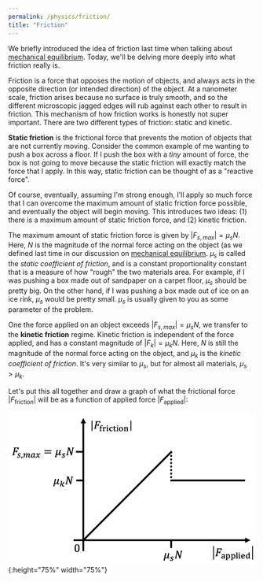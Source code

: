 ```yaml
---
permalink: /physics/friction/
title: "Friction"
---
```


We briefly introduced the idea of friction last time when talking about [mechanical equilibrium](/physics/mechanical-equilibrium/index.html). Today, we'll be delving more deeply into what friction really is.

Friction is a force that opposes the motion of objects, and always acts in the opposite direction (or intended direction) of the object. At a nanometer scale, friction arises because no surface is truly smooth, and so the different microscopic jagged edges will rub against each other to result in friction. This mechanism of how friction works is honestly not super important. There are two different types of friction: static and kinetic.

**Static friction** is the frictional force that prevents the motion of objects that are not currently moving. Consider the common example of me wanting to push a box across a floor. If I push the box with a _tiny_ amount of force, the box is not going to move because the static friction will exactly match the force that I apply. In this way, static friction can be thought of as a "reactive force". 

Of course, eventually, assuming I'm strong enough, I'll apply so much force that I can overcome the maximum amount of static friction force possible, and eventually the object will begin moving. This introduces two ideas: (1) there is a maximum amount of static friction force, and (2) kinetic friction.

The maximum amount of static friction force is given by $\vert F_{s, max}\vert = \mu_s N$. Here, $N$ is the magnitude of the normal force acting on the object (as we defined last time in our discussion on [mechanical equilibrium](/physics/mechanical-equilibrium/index.html). $\mu_s$ is called the _static coefficient of friction_, and is a constant proportionality constant that is a measure of how "rough" the two materials area. For example, if I was pushing a box made out of sandpaper on a carpet floor, $\mu_s$ should be pretty big. On the other hand, if I was pushing a box made out of ice on an ice rink, $\mu_s$ would be pretty small. $\mu_s$ is usually given to you as some parameter of the problem.

One the force applied on an object exceeds $\vert F_{s, max}\vert = \mu_s N$, we transfer to the **kinetic friction** regime. Kinetic friction is independent of the force applied, and has a constant magnitude of $\vert F_{k}\vert = \mu_k N$. Here, $N$ is still the magnitude of the normal force acting on the object, and $\mu_k$ is the _kinetic coefficient of friction_. It's very similar to $\mu_s$, but for almost all materials, $\mu_s>\mu_k$. 

Let's put this all together and draw a graph of what the frictional force $\vert F_{\text{friction}} \vert$ will be as a function of applied force $\vert F_{\text{applied}} \vert$:

![force-diagram.png](/assets/images/force-graph.png){:height="75%" width="75%"}
